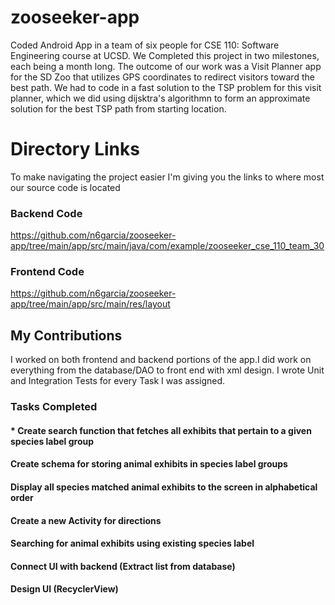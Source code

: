 # zooseeker-app
Coded Android App in a team of six people for CSE 110: Software Engineering course at UCSD. We Completed this project in two milestones, each being a month long. The outcome of our work was a Visit Planner app for the SD Zoo that utilizes GPS coordinates to redirect visitors toward the best path. We had to code in a fast solution to the TSP problem for this visit planner, which we did using dijsktra's algorithmn to form an approximate solution for the best TSP path from starting location.


# Directory Links
To make navigating the project easier I'm giving you the links to where most our source code is located

### Backend Code
https://github.com/n6garcia/zooseeker-app/tree/main/app/src/main/java/com/example/zooseeker_cse_110_team_30

### Frontend Code
https://github.com/n6garcia/zooseeker-app/tree/main/app/src/main/res/layout

## My Contributions
I worked on both frontend and backend portions of the app.I did work on everything from the database/DAO to front end with xml design. I wrote Unit and Integration Tests for every Task I was assigned.

### Tasks Completed

#### * Create search function that fetches all exhibits that pertain to a given species label group
#### Create schema for storing animal exhibits in species label groups
#### Display all species matched animal exhibits to the screen in alphabetical order
#### Create a new Activity for directions
#### Searching for animal exhibits using existing species label
#### Connect UI with backend (Extract list from database)
#### Design UI (RecyclerView)
